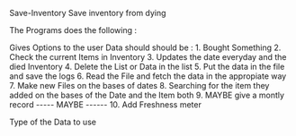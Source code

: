 Save-Inventory
Save inventory from dying 

The Programs does the following : 

Gives Options to the user 
Data should should be : 
    1. Bought Something 
    2. Check the current Items in Inventory
    3. Updates the date everyday and the died Inventory 
    4. Delete the List or Data in the list
    5. Put the data in the file and save the logs
    6. Read the File and fetch the data in the appropiate way
    7. Make new Files on the bases of dates 
    8. Searching for the item they added on the bases of the Date and the Item both
    9. MAYBE give a montly record ----- MAYBE ------
    10. Add Freshness meter

Type of the Data to use